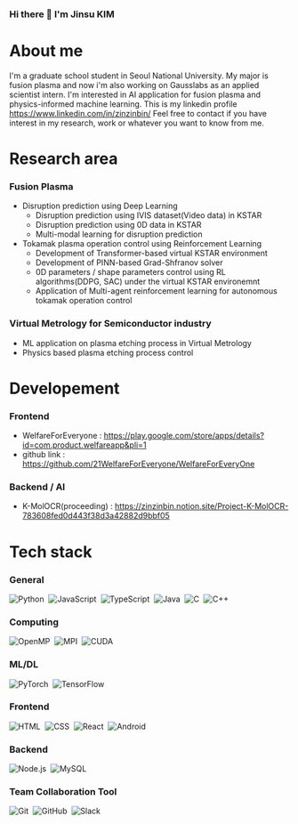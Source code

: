 ### Hi there 👋 I'm Jinsu KIM

About me
===
I'm a graduate school student in Seoul National University. My major is fusion plasma and now i'm also working on Gausslabs as an applied scientist intern.
I'm interested in AI application for fusion plasma and physics-informed machine learning. This is my linkedin profile https://www.linkedin.com/in/zinzinbin/
Feel free to contact if you have interest in my research, work or whatever you want to know from me. 

Research area
===
### Fusion Plasma
- Disruption prediction using Deep Learning
  - Disruption prediction using IVIS dataset(Video data) in KSTAR
  - Disruption prediction using 0D data in KSTAR
  - Multi-modal learning for disruption prediction
- Tokamak plasma operation control using Reinforcement Learning
  - Development of Transformer-based virtual KSTAR environment
  - Development of PINN-based Grad-Shfranov solver
  - 0D parameters / shape parameters control using RL algorithms(DDPG, SAC) under the virtual KSTAR environemnt
  - Application of Multi-agent reinforcement learning for autonomous tokamak operation control

### Virtual Metrology for Semiconductor industry
- ML application on plasma etching process in Virtual Metrology
- Physics based plasma etching process control

Developement
===
### Frontend
- WelfareForEveryone : https://play.google.com/store/apps/details?id=com.product.welfareapp&pli=1
- github link : https://github.com/21WelfareForEveryone/WelfareForEveryOne

### Backend / AI
- K-MolOCR(proceeding) : https://zinzinbin.notion.site/Project-K-MolOCR-783608fed0d443f38d3a42882d9bbf05

Tech stack
===
### General
![Python](https://img.shields.io/badge/-Python-05122A?style=flat&logo=python)&nbsp;
![JavaScript](https://img.shields.io/badge/-JavaScript-05122A?style=flat&logo=javascript)&nbsp;
![TypeScript](https://img.shields.io/badge/-TypeScript-05130A?style=flat&logo=typescript)&nbsp;
![Java](https://img.shields.io/badge/-Java-05122A?style=flat&logo=Java&logoColor=FFA518)&nbsp;
![C](https://img.shields.io/badge/-C-05122A?style=flat&logo=C&logoColor=A8B9CC)&nbsp;
![C++](https://img.shields.io/badge/-C++-05122A?style=flat&logo=C%2B%2B&logoColor=00599C)&nbsp;

### Computing
![OpenMP](https://img.shields.io/badge/-OpenMP-05122A?style=flat&logo=openmp%2B%2B&logoColor=00599C)&nbsp;
![MPI](https://img.shields.io/badge/-MPI-05122A?style=flat&logo=mpi%2B%2B&logoColor=00599C)&nbsp;
![CUDA](https://img.shields.io/badge/-CUDA-05122A?style=flat&logo=cuda%2B%2B&logoColor=00599C)&nbsp;

### ML/DL
![PyTorch](https://img.shields.io/badge/PyTorch-%23EE4C2C.svg?style=flat&logo=PyTorch&logoColor=white)&nbsp;
![TensorFlow](https://img.shields.io/badge/TensorFlow-%23FF6F00.svg?style=flat&logo=TensorFlow&logoColor=white)&nbsp;

### Frontend
![HTML](https://img.shields.io/badge/-HTML-05122A?style=flat&logo=HTML5)&nbsp;
![CSS](https://img.shields.io/badge/-CSS-05122A?style=flat&logo=CSS3&logoColor=1572B6)&nbsp;
![React](https://img.shields.io/badge/-React-05122A?style=flat&logo=react)&nbsp;
![Android](https://img.shields.io/badge/-Android-05122A?style=flat&logo=Android)&nbsp;

### Backend
![Node.js](https://img.shields.io/badge/-Node.js-05122A?style=flat&logo=node.js)&nbsp;
![MySQL](https://img.shields.io/badge/mysql-%2300f.svg?style=flat&logo=mysql&logoColor=white)&nbsp;

### Team Collaboration Tool
![Git](https://img.shields.io/badge/-Git-05122A?style=flat&logo=git)&nbsp;
![GitHub](https://img.shields.io/badge/-GitHub-05122A?style=flat&logo=github)&nbsp;
![Slack](https://img.shields.io/badge/Slack-4A154B?style=flat&logo=slack&logoColor=white)&nbsp;

<!--
**ZINZINBIN/ZINZINBIN** is a ✨ _special_ ✨ repository because its `README.md` (this file) appears on your GitHub profile.

Here are some ideas to get you started:

- 🔭 I’m currently working on ...
- 🌱 I’m currently learning ...
- 👯 I’m looking to collaborate on ...
- 🤔 I’m looking for help with ...
- 💬 Ask me about ...
- 📫 How to reach me: ...
- 😄 Pronouns: ...
- ⚡ Fun fact: ...
-->
